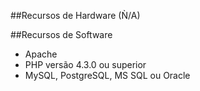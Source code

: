 ##Recursos de Hardware (Ǹ/A)


##Recursos de Software
 - Apache
 - PHP versão 4.3.0 ou superior
 - MySQL, PostgreSQL, MS SQL ou Oracle
